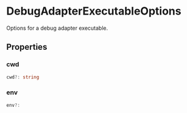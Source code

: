 # DebugAdapterExecutableOptions

Options for a debug adapter executable.

## Properties

### cwd

```typescript
cwd?: string
```

### env

```typescript
env?:
```

[env]: env.md
